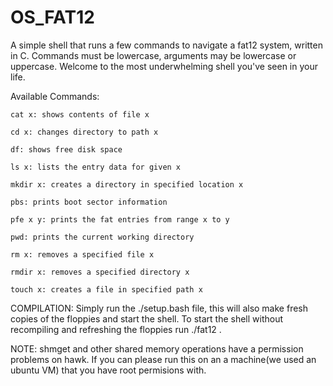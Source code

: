 # OS_FAT12
A simple shell that runs a few commands to navigate a fat12 system, written in C.
Commands must be lowercase, arguments may be lowercase or uppercase.
Welcome to the most underwhelming shell you've seen in your life.

Available Commands:

	cat x: shows contents of file x

	cd x: changes directory to path x

	df: shows free disk space

	ls x: lists the entry data for given x

	mkdir x: creates a directory in specified location x

	pbs: prints boot sector information

	pfe x y: prints the fat entries from range x to y

	pwd: prints the current working directory

	rm x: removes a specified file x

	rmdir x: removes a specified directory x

	touch x: creates a file in specified path x

COMPILATION:
Simply run the ./setup.bash file, this will also make fresh copies of the floppies and start the shell. 
To start the shell without recompiling and refreshing the floppies run ./fat12 .

NOTE: shmget and other shared memory operations have a permission problems on hawk. If you can please run this on an a machine(we used an ubuntu VM) that you have root permisions with.
